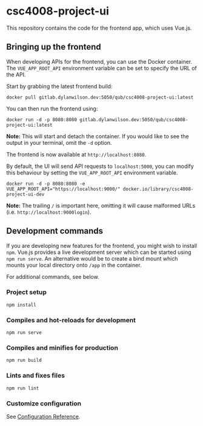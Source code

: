 # csc4008-project-ui

This repository contains the code for the frontend app, which uses Vue.js.

## Bringing up the frontend

When developing APIs for the frontend, you can use the Docker container.  The `VUE_APP_ROOT_API` environment variable can be set to specify the URL of the API.

Start by grabbing the latest frontend build:

```
docker pull gitlab.dylanwilson.dev:5050/qub/csc4008-project-ui:latest
```

You can then run the frontend using:

```
docker run -d -p 8080:8080 gitlab.dylanwilson.dev:5050/qub/csc4008-project-ui:latest
```

**Note:** This will start and detach the container.  If you would like to see the output in your terminal, omit the `-d` option.

The frontend is now available at `http://localhost:8080`.

By default, the UI will send API requests to `localhost:5000`, you can modify this behaviour by setting the `VUE_APP_ROOT_API` environment variable.

```
docker run -d -p 8080:8080 -e VUE_APP_ROOT_API="https://localhost:9000/" docker.io/library/csc4008-project-ui-dev
```

**Note:** The trailing `/` is important here, omitting it will cause malformed URLs (i.e. `http://localhost:9000login`).

## Development commands

If you are developing new features for the frontend, you might wish to install `npm`.  Vue.js provides a live development server which can be started using `npm run serve`.  An alternative would be to create a bind mount which mounts your local directory onto `/app` in the container.

For additional commands, see below.

### Project setup
```
npm install
```

### Compiles and hot-reloads for development
```
npm run serve
```

### Compiles and minifies for production
```
npm run build
```

### Lints and fixes files
```
npm run lint
```

### Customize configuration
See [Configuration Reference](https://cli.vuejs.org/config/).
